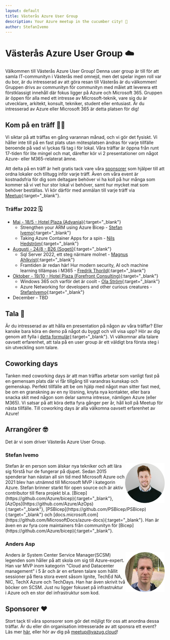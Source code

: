 ```yaml
---
layout: default
title: Västerås Azure User Group
description: Your Azure meetup in the cucumber city! 🥒
author: StefanIvemo
---
```


# Västerås Azure User Group ☁️

Välkommen till Västerås Azure User Group! Denna user group är till för att samla IT-communityn i Västerås med omnejd, men det spelar ingen roll var du bor, är du intresserad av att göra resan till Västerås är du välkommen! Gruppen drivs av communityn för communityn med målet att leverera ett förstklassigt innehåll där fokus ligger på Azure och Microsoft 365. Gruppen är öppen för alla med ett intresse av Microsoft-teknik, vare sig du är utvecklare, arkitekt, konsult, tekniker, student eller entusiast. Är du intresserad av Azure eller Microsoft 365 är detta platsen för dig!

## Kom på en träff 👩‍💻

Vi siktar på att träffas en gång varannan månad, och vi gör det fysiskt. Vi håller inte till på en fast plats utan mötesplatsen ändras för varje tillfälle beroende på vad vi lyckas få tag i för lokal. Våra träffar är öppna från runt 17-tiden för lite mingel och mat, därefter kör vi 2 presentationer om något Azure- eller M365-relaterat ämne.

Att delta på en träff är helt gratis tack vare våra [sponsorer](./sponsors) som hjälper till att ordna lokaler och tilltugg inför varje träff. Även om våra event är kostnadsfria för dig som deltagare behöver vi ha koll på hur många som kommer så vi vet hur stor lokal vi behöver, samt hur mycket mat som behöver beställas. Vi kör därför med anmälan till varje träff via [Meetup](https://www.meetup.com/vasteras-azure-user-group/){:target="_blank"}.

### Träffar 2022 🗓️

- [Maj - 18/5 - Hotel Plaza (Advania)](https://www.meetup.com/vasteras-azure-user-group/events/285372657/?isFirstPublish=true){:target="_blank"}
  - Strengthen your ARM using Azure Bicep - [Stefan Ivemo](https://twitter.com/StefanIvemo){:target="_blank"}
  - Taking Azure Container Apps for a spin - [Nils Hedström](https://twitter.com/NilsHedstrom){:target="_blank"}
- [Augusti - 24/8 - B26 (Sogeti)](https://www.meetup.com/vasteras-azure-user-group/events/285953578/){:target="_blank"}
  - Sql Server 2022, ett steg närmare molnet - [Magnus Ahlkvist](https://twitter.com/Transmokopter){:target="_blank"}
  - Framtiden är redan här! Hur modern security, AI och machine learning tillämpas i M365 - [Fredrik Thorild](https://twitter.com/taxonomythorild){:target="_blank"}
- [Oktober - 19/10 - Hotel Plaza (Forefront Consulting)](https://www.meetup.com/vasteras-azure-user-group/events/288790984/){:target="_blank"}
  - Windows 365 och varför det är coolt - [Ola Ström](https://twitter.com/olastromcom){:target="_blank"}
  - Azure Networking for developers and other curious creatures - [StefanIvemo](https://twitter.com/StefanIvemo){:target="_blank"}
- December - TBD

## Tala 📢
Är du intresserad av att hålla en presentation på någon av våra träffar? Eller kanske bara köra en demo på något du byggt och vill visa upp? Hör av dig genom att fylla i [detta formulär](https://forms.office.com/r/aZG26jhRzp){:target="_blank"}. Vi välkomnar alla talare oavsett erfarenhet, att tala på en user group är ett väldigt bra första steg i sin utveckling som talare.

## Coworking days
Tanken med coworking days är att man träffas arbetar som vanligt fast på en gemensam plats där vi får tillgång till varandras kunskap och gemenskap. Perfekt tillfälle att be om hjälp med något man sitter fast med, be om en granskning av en ny lösning, knyta nya kontakter, eller bara snacka skit med någon som delar samma intresse, nämligen Azure (eller M365). Vi satsar på att köra detta fyra gånger per år, håll koll på Meetup för nästa tillfälle. Till coworking days är alla välkomna oavsett erfarenhet av Azure!

## Arrangörer 🤓

Det är vi som driver Västerås Azure User Group.

### Stefan Ivemo

<img src="./media/organizers/ivemo.png" align="right" width="125px"/>
Stefan är en person som älskar nya tekniker och att lära sig förstå hur de fungerar på djupet. Sedan 2015 spenderar han nästan all sin tid med Microsoft Azure och 2021 blev han utnämnd till Microsoft MVP i kategorin Azure. Stefan brinner starkt för open source och är aktiv contributor till flera projekt bl.a. [Bicep](https://github.com/Azure/bicep){:target="_blank"}, [AzOps](https://github.com/Azure/AzOps){:target="_blank"}, [PSBicep](https://github.com/PSBicep/PSBicep){:target="_blank"} och [docs.microsoft.com](https://github.com/MicrosoftDocs/azure-docs){:target="_blank"}. Han är även en av fyra core maintainers från communityn för [Bicep](https://github.com/Azure/bicep){:target="_blank"}.

### Anders Asp

<img src="./media/organizers/asp.png" align="right" width="125px"/>
Anders är System Center Service Manager(SCSM) legenden som håller på att skola om sig till Azure-expert. Han var MVP inom kategorin "Cloud and Datacenter management" i 5 år och är en erfaren talare som hållit sessioner på flera stora event såsom Ignite, TechEd NA, NIC, TechX Azure och TechDays. Han har även skrivit två böcker om SCSM. Just nu ligger fokuset på infrastruktur i Azure och en stor del infrastruktur som kod.

## Sponsorer ❤️

Stort tack til våra sponsorer som gör det möjligt för oss att anordna dessa träffar. Är du eller din organisation intresserade av att sponsra ett event? Läs mer [här](./sponsors), eller hör av dig på [meetup@vazug.cloud](mailto:meetup@vazug.cloud)!
